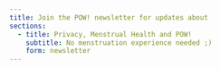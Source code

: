 ```yaml
---
title: Join the POW! newsletter for updates about
sections:
  - title: Privacy, Menstrual Health and POW!
    subtitle: No menstruation experience needed ;)
    form: newsletter
---
```


